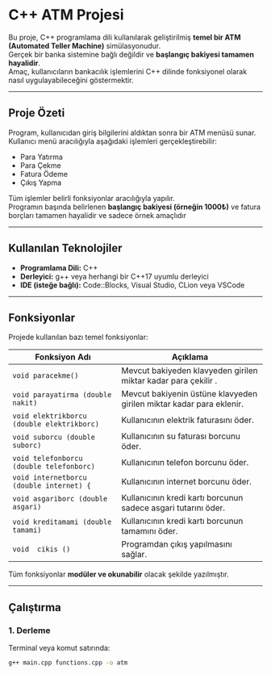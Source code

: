 #  C++ ATM Projesi

Bu proje, C++ programlama dili kullanılarak geliştirilmiş **temel bir ATM (Automated Teller Machine)** simülasyonudur.  
Gerçek bir banka sistemine bağlı değildir ve **başlangıç bakiyesi tamamen hayalidir**.  
Amaç, kullanıcıların bankacılık işlemlerini C++ dilinde fonksiyonel olarak nasıl uygulayabileceğini göstermektir.

---

##  Proje Özeti

Program, kullanıcıdan giriş bilgilerini aldıktan sonra bir ATM menüsü sunar.  
Kullanıcı menü aracılığıyla aşağıdaki işlemleri gerçekleştirebilir:

 
-  Para Yatırma  
-  Para Çekme  
-  Fatura Ödeme
-  Çıkış Yapma  

Tüm işlemler belirli fonksiyonlar aracılığıyla yapılır.  
Programın başında belirlenen **başlangıç bakiyesi (örneğin 1000₺)** ve fatura borçları tamamen hayalidir ve  sadece örnek amaçlıdır 

---

##  Kullanılan Teknolojiler

- **Programlama Dili:** C++  
- **Derleyici:** g++ veya herhangi bir C++17 uyumlu derleyici  
- **IDE (isteğe bağlı):** Code::Blocks, Visual Studio, CLion veya VSCode  

---

##  Fonksiyonlar

Projede kullanılan bazı temel fonksiyonlar:

| Fonksiyon Adı | Açıklama |
|----------------|-----------|
| `void paracekme()` | Mevcut bakiyeden klavyeden girilen miktar kadar para çekilir . |
| `void parayatirma (double nakit) ` | Mevcut bakiyenin üstüne klavyeden girilen miktar kadar para eklenir. |
| `void elektrikborcu (double elektrikborc)` | Kullanıcının elektrik faturasını öder. |
| `void suborcu (double suborc)` | Kullanıcının su faturası borcunu öder. |
| `void telefonborcu (double telefonborc)` | Kullanıcının telefon borcunu öder. |
| `void internetborcu (double internet) {` | Kullanıcının internet borcunu öder. |
| `void asgariborc (double asgari)` | Kullanıcının kredi kartı borcunun sadece asgari tutarını öder. |
| `void kreditamami (double tamami) ` | Kullanıcının kredi kartı borcunun tamamını öder. |
| `void  cikis ()` | Programdan çıkış yapılmasını sağlar. |

Tüm fonksiyonlar **modüler ve okunabilir** olacak şekilde yazılmıştır.

---

##  Çalıştırma

### 1. Derleme
Terminal veya komut satırında:
```bash
g++ main.cpp functions.cpp -o atm

